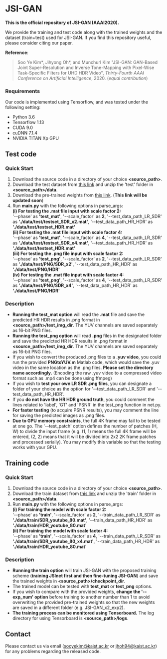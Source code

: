 # JSI-GAN
**This is the official repository of JSI-GAN (AAAI2020).**

We provide the training and test code along with the trained weights and the dataset (train+test) used for JSI-GAN.
If you find this repository useful, please consider citing our paper.

**Reference**:  
> Soo Ye Kim*, Jihyong Oh*, and Munchurl Kim "JSI-GAN: GAN-Based Joint Super-Resolution and Inverse Tone-Mapping with Pixel-Wise Task-Specific Filters for UHD HDR Video", *Thirty-Fourth AAAI Conference on Artificial Intelligence*, 2020. (*equal contribution*)

### Requirements
Our code is implemented using Tensorflow, and was tested under the following setting:  
* Python 3.6  
* Tensorflow 1.13 
* CUDA 9.0  
* cuDNN 7.1.4  
* NVIDIA TITAN Xp GPU

## Test code
### Quick Start
1. Download the source code in a directory of your choice **\<source_path\>**.
2. Download the test dataset from [this link](https://drive.google.com/file/d/1dZTwvRhf189L7NLkAcpij4980fyEXq3Q/view?usp=sharing) and unzip the 'test' folder in **\<source_path\>/data**.
3. Download the pre-trained weights from [this link](). (**This link will be updated soon**)
4. Run **main.py** with the following options in parse_args:  
**(i) For testing the .mat file input with scale factor 2:**  
'--phase' as **'test_mat'**, '--scale_factor' as **2**, '--test_data_path_LR_SDR' as **'./data/test/testset_SDR_x2.mat'**, '--test_data_path_HR_HDR' as **'./data/test/testset_HDR.mat'**  
**(ii) For testing the .mat file input with scale factor 4:**  
'--phase' as **'test_mat'**, '--scale_factor' as **4**, '--test_data_path_LR_SDR' as **'./data/test/testset_SDR_x4.mat'**, '--test_data_path_HR_HDR' as **'./data/test/testset_HDR.mat'**  
**(iii) For testing the .png file input with scale factor 2:**  
'--phase' as **'test_png'**, '--scale_factor' as **2**, '--test_data_path_LR_SDR' as **'./data/test/PNG/SDR_x2'**, '--test_data_path_HR_HDR' as **'./data/test/PNG/HDR'**  
**(iv) For testing the .mat file input with scale factor 4:**  
'--phase' as **'test_png'**, '--scale_factor' as **4**, '--test_data_path_LR_SDR' as **'./data/test/PNG/SDR_x4'**, '--test_data_path_HR_HDR' as **'./data/test/PNG/HDR'**  

### Description
* **Running the test_mat option** will read the **.mat** file and save the predicted HR HDR results in .png format in **\<source_path\>/test_img_dir**. The YUV channels are saved separately as 16-bit PNG files.
* **Running the test_png option** will read **.png** files in the designated folder and save the predicted HR HDR results in .png format in **\<source_path\>/test_img_dir**. The YUV channels are saved separately as 16-bit PNG files.
* If you wish to convert the produced .png files to a **.yuv video**, you could run the provided **PNGtoYUV.m** Matlab code, which would save the .yuv video in the same location as the .png files. **Please set the directory name accordingly.** (Encoding the raw .yuv video to a compressed video format such as .mp4 can be done using ffmpeg)
* If you wish to **test your own LR SDR .png files**, you can designate a folder of your choice as the option for '--test_data_path_LR_SDR' and '--test_data_path_HR_HDR'.
* If you **do not have the HR HDR ground truth**, you could comment the lines related to 'label', 'GT' and 'PSNR' in the test_png function in net.py.
* **For faster testing** (to acquire PSNR results), you may comment the line for saving the predicted images as .png files.
* **Due to GPU memory constraints**, the full 4K frame may fail to be tested at one go. The '--test_patch' option defines the number of patches (H, W) to divide the input frame (e.g. (1, 1) means the full 4K frame will be entered, (2, 2) means that it will be divided into 2x2 2K frame patches and processed serially). You may modify this variable so that the testing works with your GPU.

## Training code
### Quick Start
1. Download the source code in a directory of your choice **\<source_path\>**.
2. Download the train dataset from [this link](https://drive.google.com/file/d/19cp91wSRSrOoEdPeQkfMWisou3gJoh-7/view?usp=sharing) and unzip the 'train' folder in **\<source_path\>/data**.   
3. Run **main.py** with the following options in parse_args:  
**(i) For training the model with scale factor 2:**  
'--phase' as **'train'**, '--scale_factor' as **2**, '--train_data_path_LR_SDR' as **'./data/train/SDR_youtube_80.mat'**, '--train_data_path_HR_HDR' as **'./data/train/HDR_youtube_80.mat'**  
**(ii) For training the model with scale factor 4:**  
'--phase' as **'train'**, '--scale_factor' as **4**, '--train_data_path_LR_SDR' as **'./data/train/SDR_youtube_80_x4.mat'**, '--train_data_path_HR_HDR' as **'./data/train/HDR_youtube_80.mat'**  

### Description
* **Running the train option** will train JSI-GAN with the proposed training scheme (**training JSInet first and then fine-tuning JSI-GAN**) and save the trained weights in **\<source_path\>/checkpoint_dir**.
* The trained model can be tested with **test_mat** or **test_png** options.
* If you wish to compare with the provided weights, **change the '--exp_num' option** before training to another number than 1 to avoid overwriting the provided pre-trained weights so that the new weights are saved in a different folder (e.g. JSI-GAN_x2_exp2).
* **The training process can be monitored using Tensorboard.** The log directory for using Tensorboard is **\<source_path\>/logs**.

## Contact
Please contact us via email (sooyekim@kaist.ac.kr or jhoh94@kaist.ac.kr) for any problems regarding the released code.
